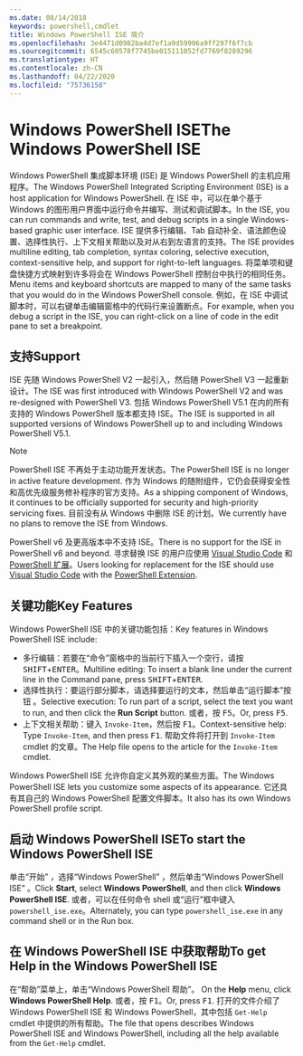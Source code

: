 ```yaml
---
ms.date: 08/14/2018
keywords: powershell,cmdlet
title: Windows PowerShell ISE 简介
ms.openlocfilehash: 3e4471d0982ba4d7ef1a9d59906a9ff297f6f7cb
ms.sourcegitcommit: 6545c60578f7745be015111052fd7769f8289296
ms.translationtype: HT
ms.contentlocale: zh-CN
ms.lasthandoff: 04/22/2020
ms.locfileid: "75736158"
---
```

# <a name="the-windows-powershell-ise"></a><span data-ttu-id="ad2b3-103">Windows PowerShell ISE</span><span class="sxs-lookup"><span data-stu-id="ad2b3-103">The Windows PowerShell ISE</span></span>

<span data-ttu-id="ad2b3-104">Windows PowerShell 集成脚本环境 (ISE) 是 Windows PowerShell 的主机应用程序。</span><span class="sxs-lookup"><span data-stu-id="ad2b3-104">The Windows PowerShell Integrated Scripting Environment (ISE) is a host application for Windows PowerShell.</span></span> <span data-ttu-id="ad2b3-105">在 ISE 中，可以在单个基于 Windows 的图形用户界面中运行命令并编写、测试和调试脚本。</span><span class="sxs-lookup"><span data-stu-id="ad2b3-105">In the ISE, you can run commands and write, test, and debug scripts in a single Windows-based graphic user interface.</span></span> <span data-ttu-id="ad2b3-106">ISE 提供多行编辑、Tab 自动补全、语法颜色设置、选择性执行、上下文相关帮助以及对从右到左语言的支持。</span><span class="sxs-lookup"><span data-stu-id="ad2b3-106">The ISE provides multiline editing, tab completion, syntax coloring, selective execution, context-sensitive help, and support for right-to-left languages.</span></span> <span data-ttu-id="ad2b3-107">将菜单项和键盘快捷方式映射到许多将会在 Windows PowerShell 控制台中执行的相同任务。</span><span class="sxs-lookup"><span data-stu-id="ad2b3-107">Menu items and keyboard shortcuts are mapped to many of the same tasks that you would do in the Windows PowerShell console.</span></span> <span data-ttu-id="ad2b3-108">例如，在 ISE 中调试脚本时，可以右键单击编辑窗格中的代码行来设置断点。</span><span class="sxs-lookup"><span data-stu-id="ad2b3-108">For example, when you debug a script in the ISE, you can right-click on a line of code in the edit pane to set a breakpoint.</span></span>

## <a name="support"></a><span data-ttu-id="ad2b3-109">支持</span><span class="sxs-lookup"><span data-stu-id="ad2b3-109">Support</span></span>

<span data-ttu-id="ad2b3-110">ISE 先随 Windows PowerShell V2 一起引入，然后随 PowerShell V3 一起重新设计。</span><span class="sxs-lookup"><span data-stu-id="ad2b3-110">The ISE was first introduced with Windows PowerShell V2 and was re-designed with PowerShell V3.</span></span> <span data-ttu-id="ad2b3-111">包括 Windows PowerShell V5.1 在内的所有支持的 Windows PowerShell 版本都支持 ISE。</span><span class="sxs-lookup"><span data-stu-id="ad2b3-111">The ISE is supported in all supported versions of Windows PowerShell up to and including Windows PowerShell V5.1.</span></span>

> [!NOTE]
> <span data-ttu-id="ad2b3-112">PowerShell ISE 不再处于主动功能开发状态。</span><span class="sxs-lookup"><span data-stu-id="ad2b3-112">The PowerShell ISE is no longer in active feature development.</span></span> <span data-ttu-id="ad2b3-113">作为 Windows 的随附组件，它仍会获得安全性和高优先级服务修补程序的官方支持。</span><span class="sxs-lookup"><span data-stu-id="ad2b3-113">As a shipping component of Windows, it continues to be officially supported for security and high-priority servicing fixes.</span></span>
> <span data-ttu-id="ad2b3-114">目前没有从 Windows 中删除 ISE 的计划。</span><span class="sxs-lookup"><span data-stu-id="ad2b3-114">We currently have no plans to remove the ISE from Windows.</span></span>
>
> <span data-ttu-id="ad2b3-115">PowerShell v6 及更高版本中不支持 ISE。</span><span class="sxs-lookup"><span data-stu-id="ad2b3-115">There is no support for the ISE in PowerShell v6 and beyond.</span></span> <span data-ttu-id="ad2b3-116">寻求替换 ISE 的用户应使用 [Visual Studio Code](https://code.visualstudio.com/) 和 [PowerShell 扩展](https://marketplace.visualstudio.com/items?itemName=ms-vscode.PowerShell)。</span><span class="sxs-lookup"><span data-stu-id="ad2b3-116">Users looking for replacement for the ISE should use [Visual Studio Code](https://code.visualstudio.com/) with the [PowerShell Extension](https://marketplace.visualstudio.com/items?itemName=ms-vscode.PowerShell).</span></span>

## <a name="key-features"></a><span data-ttu-id="ad2b3-117">关键功能</span><span class="sxs-lookup"><span data-stu-id="ad2b3-117">Key Features</span></span>

<span data-ttu-id="ad2b3-118">Windows PowerShell ISE 中的关键功能包括：</span><span class="sxs-lookup"><span data-stu-id="ad2b3-118">Key features in Windows PowerShell ISE include:</span></span>

- <span data-ttu-id="ad2b3-119">多行编辑：若要在“命令”窗格中的当前行下插入一个空行，请按 <kbd>SHIFT</kbd>+<kbd>ENTER</kbd>。</span><span class="sxs-lookup"><span data-stu-id="ad2b3-119">Multiline editing: To insert a blank line under the current line in the Command pane, press <kbd>SHIFT</kbd>+<kbd>ENTER</kbd>.</span></span>
- <span data-ttu-id="ad2b3-120">选择性执行：要运行部分脚本，请选择要运行的文本，然后单击“运行脚本”按钮  。</span><span class="sxs-lookup"><span data-stu-id="ad2b3-120">Selective execution: To run part of a script, select the text you want to run, and then click the **Run Script** button.</span></span> <span data-ttu-id="ad2b3-121">或者，按 <kbd>F5</kbd>。</span><span class="sxs-lookup"><span data-stu-id="ad2b3-121">Or, press <kbd>F5</kbd>.</span></span>
- <span data-ttu-id="ad2b3-122">上下文相关帮助：键入 `Invoke-Item`，然后按 <kbd>F1</kbd>。</span><span class="sxs-lookup"><span data-stu-id="ad2b3-122">Context-sensitive help: Type `Invoke-Item`, and then press <kbd>F1</kbd>.</span></span> <span data-ttu-id="ad2b3-123">帮助文件将打开到 `Invoke-Item` cmdlet 的文章。</span><span class="sxs-lookup"><span data-stu-id="ad2b3-123">The Help file opens to the article for the `Invoke-Item` cmdlet.</span></span>

<span data-ttu-id="ad2b3-124">Windows PowerShell ISE 允许你自定义其外观的某些方面。</span><span class="sxs-lookup"><span data-stu-id="ad2b3-124">The Windows PowerShell ISE lets you customize some aspects of its appearance.</span></span> <span data-ttu-id="ad2b3-125">它还具有其自己的 Windows PowerShell 配置文件脚本。</span><span class="sxs-lookup"><span data-stu-id="ad2b3-125">It also has its own Windows PowerShell profile script.</span></span>

## <a name="to-start-the-windows-powershell-ise"></a><span data-ttu-id="ad2b3-126">启动 Windows PowerShell ISE</span><span class="sxs-lookup"><span data-stu-id="ad2b3-126">To start the Windows PowerShell ISE</span></span>

<span data-ttu-id="ad2b3-127">单击“开始”  ，选择“Windows PowerShell”  ，然后单击“Windows PowerShell ISE”  。</span><span class="sxs-lookup"><span data-stu-id="ad2b3-127">Click **Start**, select **Windows PowerShell**, and then click **Windows PowerShell ISE**.</span></span>
<span data-ttu-id="ad2b3-128">或者，可以在任何命令 shell 或“运行”框中键入 `powershell_ise.exe`。</span><span class="sxs-lookup"><span data-stu-id="ad2b3-128">Alternately, you can type `powershell_ise.exe` in any command shell or in the Run box.</span></span>

## <a name="to-get-help-in-the-windows-powershell-ise"></a><span data-ttu-id="ad2b3-129">在 Windows PowerShell ISE 中获取帮助</span><span class="sxs-lookup"><span data-stu-id="ad2b3-129">To get Help in the Windows PowerShell ISE</span></span>

<span data-ttu-id="ad2b3-130">在“帮助”菜单上，单击“Windows PowerShell 帮助”。  </span><span class="sxs-lookup"><span data-stu-id="ad2b3-130">On the **Help** menu, click **Windows PowerShell Help**.</span></span> <span data-ttu-id="ad2b3-131">或者，按 <kbd>F1</kbd>。</span><span class="sxs-lookup"><span data-stu-id="ad2b3-131">Or, press <kbd>F1</kbd>.</span></span> <span data-ttu-id="ad2b3-132">打开的文件介绍了 Windows PowerShell ISE 和 Windows PowerShell，其中包括 `Get-Help` cmdlet 中提供的所有帮助。</span><span class="sxs-lookup"><span data-stu-id="ad2b3-132">The file that opens describes Windows PowerShell ISE and Windows PowerShell, including all the help available from the `Get-Help` cmdlet.</span></span>
